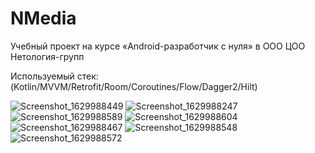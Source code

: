 # NMedia 

Учебный проект на курсе «Android-разработчик с нуля» в ООО ЦОО Нетология-групп

Используемый стек: (Kotlin/MVVM/Retrofit/Room/Coroutines/Flow/Dagger2/Hilt)

![Screenshot_1629988449](https://user-images.githubusercontent.com/71636417/130983392-ac59d1d8-682b-46aa-88de-8a3cf089117e.png) 
![Screenshot_1629988247](https://user-images.githubusercontent.com/71636417/130983655-b3c6686d-cd92-4cc5-8d0a-ca6777a8236c.png)
![Screenshot_1629988589](https://user-images.githubusercontent.com/71636417/130984102-b5bde59f-b210-4a1d-bc87-8e08c3ea9ef2.png)
![Screenshot_1629988604](https://user-images.githubusercontent.com/71636417/130984154-ba44b175-109f-45d4-bdb2-876e2f4e8f4a.png)
![Screenshot_1629988467](https://user-images.githubusercontent.com/71636417/130983794-9d7759dd-f6c7-4b63-85d2-0f66331f2b87.png)
![Screenshot_1629988548](https://user-images.githubusercontent.com/71636417/130984040-ca0ece6b-bfc0-4613-afba-72a0e32476c2.png)
![Screenshot_1629988572](https://user-images.githubusercontent.com/71636417/130983898-5cce24ff-89f4-4097-ad11-51e0e36f712e.png)
